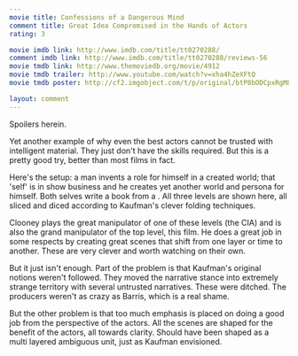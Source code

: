 ```yaml
---
movie title: Confessions of a Dangerous Mind
comment title: Great Idea Compromised in the Hands of Actors
rating: 3

movie imdb link: http://www.imdb.com/title/tt0270288/
comment imdb link: http://www.imdb.com/title/tt0270288/reviews-56
movie tmdb link: http://www.themoviedb.org/movie/4912
movie tmdb trailer: http://www.youtube.com/watch?v=xha4hZeXFtQ
movie tmdb poster: http://cf2.imgobject.com/t/p/original/btP8bODCpxRgM8X9gxH7A8iAr5Z.jpg

layout: comment
---
```


Spoilers herein.

Yet another example of why even the best actors cannot be trusted with intelligent material. They just don't have the skills required. But this is a pretty good try, better than most films in fact.

Here's the setup: a man invents a role for himself in a created world; that 'self' is in show business and he creates yet another world and persona for himself. Both selves write a book from a . All three levels are shown here, all sliced and diced according to Kaufman's clever folding techniques.

Clooney plays the great manipulator of one of these levels (the CIA) and is also the grand manipulator of the top level, this film. He does a great job in some respects by creating great scenes that shift from one layer or time to another. These are very clever and worth watching on their own.

But it just isn't enough. Part of the problem is that Kaufman's original notions weren't followed. They moved the narrative stance into extremely strange territory with several untrusted narratives. These were ditched. The producers weren't as crazy as Barris, which is a real shame.

But the other problem is that too much emphasis is placed on doing a good job from the perspective of the actors. All the scenes are shaped for the benefit of the actors, all towards clarity. Should have been shaped as a multi layered ambiguous unit, just as Kaufman envisioned.